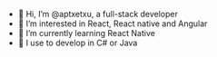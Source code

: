 - 👋 Hi, I’m @aptxetxu, a full-stack developer
- 👀 I’m interested in React, React native and Angular 
- 🌱 I’m currently learning React Native
- 💞️ I use to develop in C# or Java
